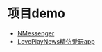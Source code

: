 # 项目demo
* [NMessenger](https://github.com/eBay/NMessenger)
* [LovePlayNews精仿爱玩app](https://github.com/12207480/LovePlayNews)